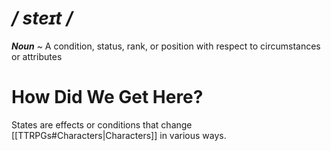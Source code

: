 # */ steɪt /*
***Noun*** ~ A condition, status, rank, or position with respect to circumstances or attributes
# How Did We Get Here?
States are effects or conditions that change [[TTRPGs#Characters|Characters]] in various ways.